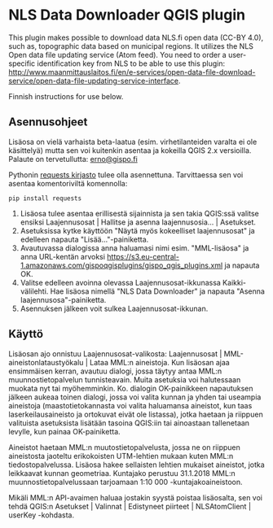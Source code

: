 
# NLS Data Downloader QGIS plugin

This plugin makes possible to download data NLS.fi open data (CC-BY 4.0), such as, topographic data based on municipal regions. It utilizes the NLS Open data file updating service (Atom feed). You need to order a user-specific identification key from NLS to be able to use this plugin: http://www.maanmittauslaitos.fi/en/e-services/open-data-file-download-service/open-data-file-updating-service-interface.

Finnish instructions for use below.

## Asennusohjeet

Lisäosa on vielä varhaista beta-laatua (esim. virhetilanteiden varalta ei ole käsittelyä) mutta sen voi kuitenkin asentaa ja kokeilla QGIS 2.x versioilla. Palaute on tervetullutta: erno@gispo.fi

Pythonin [requests kirjasto](http://docs.python-requests.org/) tulee olla asennettuna. Tarvittaessa sen voi asentaa komentoriviltä komennolla:

```pip install requests```

1. Lisäosa tulee asentaa erillisestä sijainnista ja sen takia QGIS:ssä valitse ensiksi Laajennusosat | Hallitse ja asenna laajennusosia... | Asetukset.
2. Asetuksissa kytke käyttöön "Näytä myös kokeelliset laajennusosat" ja edelleen napauta "Lisää..."-painiketta.
3. Avautuvassa dialogissa anna haluamasi nimi esim. "MML-lisäosa" ja anna URL-kentän arvoksi https://s3.eu-central-1.amazonaws.com/gispoqgisplugins/gispo_qgis_plugins.xml ja napauta OK.
4. Valitse edelleen avoinna olevassa Laajennusosat-ikkunassa Kaikki-välilehti. Hae lisäosa nimellä "NLS Data Downloader" ja napauta "Asenna laajennusosa"-painiketta.
5. Asennuksen jälkeen voit sulkea Laajennusosat-ikkunan.

## Käyttö

Lisäosan ajo onnistuu Laajennusosat-valikosta: Laajennusosat | MML-aineistonlataustyökalu | Lataa MML:n aineistoja. Kun lisäosan ajaa ensimmäisen kerran, avautuu dialogi, jossa täytyy antaa MML:n muunnostietopalvelun tunnisteavain. Muita asetuksia voi halutessaan muokata nyt tai myöhemminkin. Ko. dialogin OK-painikkeen napautuksen jälkeen aukeaa toinen dialogi, jossa voi valita kunnan ja yhden tai useampia aineistoja (maastotietokannasta voi valita haluamansa aineistot, kun taas laserkeilausaineisto ja ortokuvat eivät ole listassa), jotka haetaan ja riippuen valituista asetuksista lisätään tasoina QGIS:iin tai ainoastaan tallenetaan levylle, kun painaa OK-painiketta.

Aineistot haetaan MML:n muutostietopalvelusta, jossa ne on riippuen aineistosta jaoteltu erikokoisten UTM-lehtien mukaan kuten MML:n tiedostopalvelussa. Lisäosa hakee sellaisten lehtien mukaiset aineistot, jotka leikkaavat kunnan geometriaa. Kuntajako perustuu 31.1.2018 MML:n muunnostietopalvelussaan tarjoamaan 1:10 000 -kuntajakoaineistoon.

Mikäli MML:n API-avaimen haluaa jostakin syystä poistaa lisäosalta, sen voi tehdä QGIS:n Asetukset | Valinnat | Edistyneet piirteet | NLSAtomClient | userKey -kohdasta.


